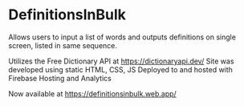 # DefinitionsInBulk

Allows users to input a list of words and outputs definitions on single screen, listed in same sequence. 

Utilizes the Free Dictionary API at https://dictionaryapi.dev/
Site was developed using static HTML, CSS, JS
Deployed to and hosted with Firebase Hosting and Analytics

Now available at https://definitionsinbulk.web.app/
